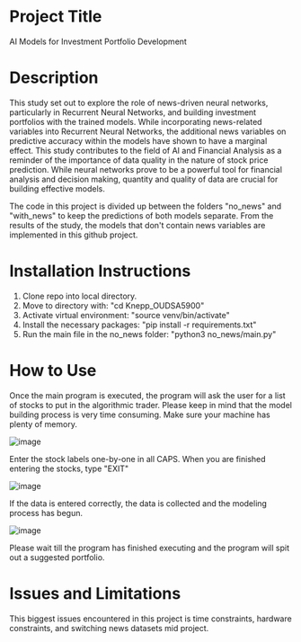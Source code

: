 # Project Title
AI Models for Investment Portfolio Development

# Description

This study set out to explore the role of news-driven neural networks, particularly in Recurrent Neural Networks, and building investment portfolios with the trained models. While incorporating news-related variables into Recurrent Neural Networks, the additional news variables on predictive accuracy within the models have shown to have a marginal effect. This study contributes to the field of AI and Financial Analysis as a reminder of the importance of data quality in the nature of stock price prediction. While neural networks prove to be a powerful tool for financial analysis and decision making, quantity and quality of data are crucial for building effective models.

The code in this project is divided up between the folders "no_news" and "with_news" to keep the predictions of both models separate. From the results of the study, the models that don't contain news variables are implemented in this github project.


# Installation Instructions

1. Clone repo into local directory.
2. Move to directory with: "cd Knepp_OUDSA5900"
3. Activate virtual environment: "source venv/bin/activate"
4. Install the necessary packages: "pip install -r requirements.txt"
5. Run the main file in the no_news folder: "python3 no_news/main.py"


# How to Use

Once the main program is executed, the program will ask the user for a list of stocks to put in the algorithmic trader.
Please keep in mind that the model building process is very time consuming. Make sure your machine has plenty of memory.

![image](https://github.com/zknepp1/Knepp_OUDSA5900/assets/41703755/1132876f-4271-41d9-8cf2-5ed06b641eb6)




Enter the stock labels one-by-one in all CAPS. When you are finished entering the stocks, type "EXIT"

![image](https://github.com/zknepp1/Knepp_OUDSA5900/assets/41703755/e4423011-d485-47cb-810b-ee996ee1a2a4)




If the data is entered correctly, the data is collected and the modeling process has begun.

![image](https://github.com/zknepp1/Knepp_OUDSA5900/assets/41703755/ee4e17d8-cf8b-4596-a802-0166402f983b)




Please wait till the program has finished executing and the program will spit out a suggested portfolio.


# Issues and Limitations
This biggest issues encountered in this project is time constraints, hardware constraints, and switching news datasets mid project.







